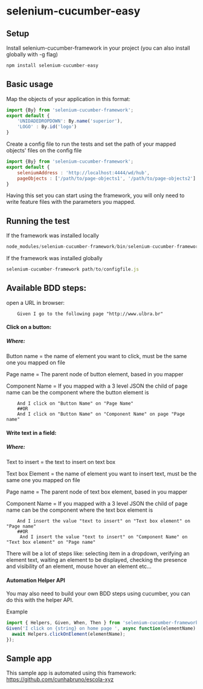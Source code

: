 # selenium-cucumber-easy

## Setup
Install selenium-cucumber-framework in your project (you can also install globally with -g flag)
```js
npm install selenium-cucumber-easy
```
## Basic usage
Map the objects of your application in this format:
```js
import {By} from 'selenium-cucumber-framework';
export default {
    'UNIDADEDROPDOWN': By.name('superior'),
    'LOGO' : By.id('logo')
}
```
Create a config file to run the tests and set the path of your mapped objects' files on the config file
```js
import {By} from 'selenium-cucumber-framework';
export default {
    seleniumAddress : 'http://localhost:4444/wd/hub',
    pageObjects : ['/path/to/page-objects1', '/path/to/page-objects2']
}
```
Having this set you can start using the framework, you will only need to write feature files with the parameters you mapped.
## Running the test
If the framework was installed locally
```js
node_modules/selenium-cucumber-framework/bin/selenium-cucumber-framework path/to/configfile.js
```

If the framework was installed globally
```js
selenium-cucumber-framework path/to/configfile.js
```
## Available BDD steps:
open a URL in browser:
```gherkin
    Given I go to the following page "http://www.ulbra.br"
```
#### Click on a button:
##### Where:
Button name = the name of element you want to click, must be the same one you mapped on file

Page name = The parent node of button element, based in you mapper

Component Name = If you mapped with a 3 level JSON the child of page name can be the component where the button element is

```gherkin
    And I click on "Button Name" on "Page Name"
    ##OR
    And I click on "Button Name" on "Component Name" on page "Page name"
```
#### Write text in a field:
##### Where:

Text to insert = the text to insert on text box

Text box Element = the name of element you want to insert text, must be the same one you mapped on file

Page name = The parent node of text box element, based in you mapper

Component Name = If you mapped with a 3 level JSON the child of page name can be the component where the text box element is

```gherkin
    And I insert the value "text to insert" on "Text box element" on "Page name"
    ##OR
     And I insert the value "text to insert" on "Component Name" on "Text box element" on "Page name"
```
There will be a lot of steps like: selecting item in a dropdown, verifying an element text, waiting an element to be displayed, checking the presence and visibility of an element, mouse hover an element etc...

#### Automation Helper API
You may also need to build your own BDD steps using cucumber, you can do this with the helper API.

Example
```js
import { Helpers, Given, When, Then } from 'selenium-cucumber-framework';
Given('I click on {string} on home page ', async function(elementName) {
  await Helpers.clickOnElement(elementName);
});
```

## Sample app
This sample app is automated using this framework: https://github.com/cunhabruno/escola-xyz
